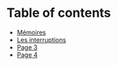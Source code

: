 # Table of contents

* [Mémoires](README.md)
* [Les interruptions](les-interruptions.md)
* [Page 3](page-3.md)
* [Page 4](page-4.md)
